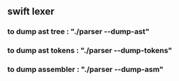 ## swift lexer
### to dump ast tree : "./parser --dump-ast"
### to dump ast tokens : "./parser --dump-tokens"
### to dump assembler : "./parser --dump-asm"
